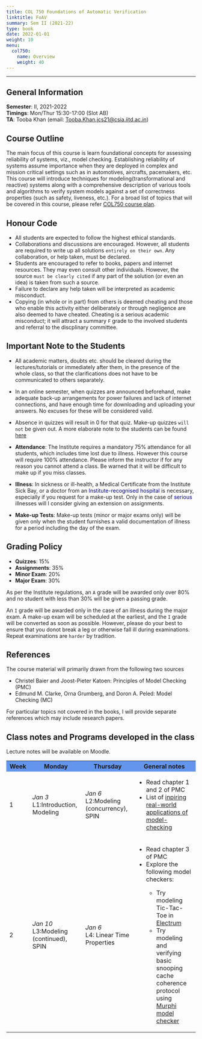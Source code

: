 ```yaml
---
title: COL 750 Foundations of Automatic Verification
linktitle: FoAV
summary: Sem II (2021-22)
type: book
date: 2022-01-01
weight: 10
menu: 
  col750:
    name: Overview
    weight: 40
---
```

---

## General Information

**Semester**: II, 2021-2022<br/>
**Timings**: Mon/Thur 15:30-17:00  (Slot AB) <br/>
**TA**: Tooba Khan (email: Tooba.Khan.jcs21@csia.iitd.ac.in)

## Course Outline

The main focus of this course is learn foundational concepts for assessing  reliability of systems, viz., model checking. Establishing reliability of systems assume importance when they are deployed in complex and mission critical settings  such as in automotives, aircrafts, pacemakers, etc. This course will introduce techniques for modeling(transformational and reactive) systems along with a comprehensive description of various tools and algorithms to verify system models against a set of correctness properties (such as safety, liveness, etc.). For a broad list of topics that will be covered in this course, please refer  [COL750 course plan](https://www.cse.iitd.ac.in/cse/newcurriculum-contents/newcourses.html#COL750%28CSL750%29).

## Honour Code

- All students are expected to follow the highest ethical standards.
- Collaborations and discussions are encouraged. However, all students are required to write up all solutions ``entirely on their own``. Any collaboration, or help taken, must be declared.
- Students are encouraged to refer to books, papers and internet resources. They may even consult other individuals. However, the source ``must be clearly cited`` if any part of the solution (or even an idea) is taken from such a source.
- Failure to declare any help taken will be interpreted as academic misconduct.
- Copying (in whole or in part) from others is deemed cheating and those who enable this activity either deliberately or through negligence are also deemed to have cheated. Cheating is a serious academic misconduct; it will attract a summary ``F`` grade to the involved students and referral to the discplinary committee. 

## Important Note to the Students

- All academic matters, doubts etc. should be cleared during the lectures/tutorials or immediately after them, in the presence of the whole class, so that the clarifications does not have to be communicated to others separately. 
- In an online semester, when quizzes are announced beforehand, make adequate back-up arrangements for power failures and lack of internet connections, and have enough time for downloading and uploading your answers. No excuses for these will be considered valid.
- Absence in quizzes will result in 0 for that quiz. Make-up quizzes ``will not`` be given out.
A more elaborate note to the students can be found [here](https://www.cse.iitd.ac.in/~sak/courses/general.html)

- **Attendance**: The Institute requires a mandatory 75% attendance for all students, which includes time lost due to illness. However this course will require 100% attendance. Please inform the instructor if for any reason you cannot attend a class. Be warned that it will be difficult to make up if you miss classes.

- **Illness**: In sickness or ill-health, a Medical Certificate from the Institute Sick Bay, or a doctor from an <span style="color:DarkBlue">Institute-recognised hospital</span> is necessary, especially if you request for a make-up test. Only in the case of <span style="color:DarkBlue">serious</span> illnesses will I consider giving an extension on assignments.

- **Make-up Tests**: Make-up tests (minor or major exams only) will be given only when the student furnishes a valid documentation of illness for a period including the day of the exam.

## Grading Policy

- **Quizzes**: 15%
- **Assignments**: 35%
- **Minor Exam**: 20%
- **Major Exam**: 30%

As per the Institute regulations, an ``A`` grade will be awarded only over 80% and no student with less than 30% will be given a passing grade.

An ``I`` grade will be awarded only in the case of an illness during the major exam. A make-up exam will be scheduled at the earliest, and the ``I`` grade will be converted as soon as possible. However, please do your best to ensure that you donot break a leg or otherwise fall ill during examinations. Repeat examinations are ``harder`` by tradition.

## References

The course material will primarily drawn from the following two sources

- Christel Baier and Joost-Pieter Katoen: Principles of Model Checking (PMC)
- Edmund M. Clarke, Orna Grumberg, and Doron A. Peled:  Model Checking (MC)

For particular topics not covered in the books, I will provide separate references which may include research papers.  

## Class notes and Programs developed in the class

Lecture notes will be available on Moodle. 

<table class="fixed">
    <col width="100px" />
    <col width="300px" />
    <col width="300px" />
    <col width="600px" />
<tr bgcolor=CornflowerBlue>
 <th> Week</th>
  <th>Monday</th>
  <th>Thursday</th>
  <th> General notes </th>
</tr>
<tr>
  <td> 1 </td>
  <td><i>Jan 3</i><br>L1:Introduction, Modeling <br></td>
  <td><i> Jan 6</i><br>L2:Modeling (concurrency), SPIN <br></td>
  <td> 
  <ul>
  <li> Read chapter 1 and 2 of PMC </li>
  <li> List of <a href="http://spinroot.com/spin/success.html"> inpiring real-world applications of model-checking </a> </li>
 </ul>
  </td>
</tr>

<tr>
  <td> 2 </td>
  <td><i>Jan 10</i><br>L3:Modeling (continued), SPIN <br></td>
  <td><i> Jan 6</i><br>L4: Linear Time Properties <br></td>
  <td> 
  <ul>
  <li> Read chapter 3 of PMC </li>
  <li> Explore the following model checkers:</a> </li>
    <ul>
        <li> Try modeling Tic-Tac-Toe in <a href="http://haslab.github.io/Electrum/"> Electrum </a> </li>
        <li> Try modeling and verifying basic snooping cache coherence protocol using 
        <a href="http://formalverification.cs.utah.edu/Murphi/"> Murphi model checker </a> </li>
      </ul>
 </ul>
  </td>
</tr>
</table>